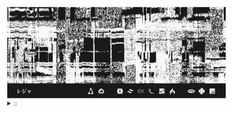 <img src="./banner.png">
<details><summary> :: </summary>
<!--START_SECTION:waka-->

```
From: 09 August 2024 - To: 15 February 2025

Total Time: 1,047 hrs 12 mins

Python                     319 hrs 49 mins ///////------------------   28.19 %
PHP                        178 hrs 58 mins ////---------------------   15.77 %
Markdown                   119 hrs 17 mins ///----------------------   10.51 %
Other                      87 hrs 28 mins  //-----------------------   07.71 %
```

<!--END_SECTION:waka-->
</details>
